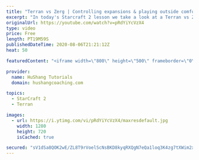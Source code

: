 ```yaml
---
title: "Terran vs Zerg | Controlling expansions & playing outside comfort zone"
excerpt: "In today's Starcraft 2 lesson we take a look at a Terran vs Zerg match where the focus is on controlling zergs expansions and limiting their map control. This type of play-style is a bit outside my comfort zone & I recommend taking some time to do this on occasion. Push your boundaries and play styles"
originalUrl: https://youtube.com/watch?v=pRdYiYcVzX4
type: video
price: Free
length: PT19M59S
publishedDateTime: 2020-08-06T21:21:12Z
heat: 50

featuredContent: "<iframe width=\"800\" height=\"500\" frameborder=\"0\" src=\"https://www.youtube.com/embed/pRdYiYcVzX4\" allow=\"accelerometer; autoplay; encrypted-media; gyroscope; picture-in-picture\" allowfullscreen></iframe>"

provider:
  name: HuShang Tutorials
  domain: hushangcoaching.com

topics:
  - StarCraft 2
  - Terran

images:
  - url: https://i.ytimg.com/vi/pRdYiYcVzX4/maxresdefault.jpg
    width: 1280
    height: 720
    isCached: true

secured: "sV1dSa8QOK2wE/ZL8T9rVoelScNsBKD8kyqRXQgN7eQa1loq3K4zg7tXWim2xavGM2RP0EUIOMn5o37d31Gmf6PB7pbGnuU7Q36iDK6CONlNI0/KxV3iDGvPZsuIT1mjpQf8FKYgafqA5DxUdD9wFYaov2dT4+emkiNXmENsuaPNrXPMiVuw1HblysK8eLj8Xj16oXV1IPo/a+ZJWW3oupmEUFihaSKl10wQrXlhu9TweJp6Zz8WEyUOh0i843s9VU1JzsuoydVzpxXD+i2c2mKrMBshJ7p6F1JjqVIibsjOvakPzUDj5bVfIUJb5lmNKHkMJCDF79N48A5h0UQbA5NoFeAhsNPZ021hEqJ70gd5sK3yVgjKVtg2O9EIJzvlGVgd2N9nl4RVMssuloZQrw+v5QIy6eHq0214nhaHoik=;KFKrn9EfYq7buT2nwehOGA=="
---
```



